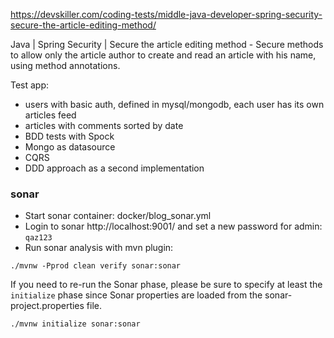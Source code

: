 https://devskiller.com/coding-tests/middle-java-developer-spring-security-secure-the-article-editing-method/

Java | Spring Security | Secure the article editing method - Secure methods to allow only the article author 
to create and read an article with his name, using method annotations.


Test app:
- users with basic auth, defined in mysql/mongodb, each user has its own articles feed
- articles with comments sorted by date
- BDD tests with Spock
- Mongo as datasource
- CQRS
- DDD approach as a second implementation


### sonar 
* Start sonar container: docker/blog_sonar.yml
* Login to sonar http://localhost:9001/ and set a new password for admin: `qaz123`
* Run sonar analysis with mvn plugin:

```
./mvnw -Pprod clean verify sonar:sonar
```

If you need to re-run the Sonar phase, please be sure to specify at least the `initialize` phase since Sonar properties are loaded from the sonar-project.properties file.

```
./mvnw initialize sonar:sonar
```
